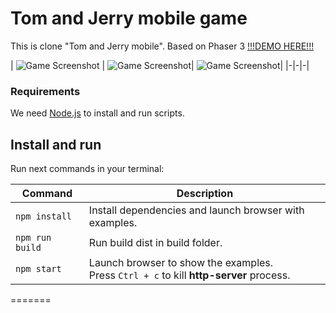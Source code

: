 # Tom and Jerry mobile game

This is clone "Tom and Jerry mobile". Based on Phaser 3
[!!!DEMO HERE!!!](https://demo.web-panda.ru/tom-and-jerry/)

| ![Game Screenshot](https://demo.web-panda.ru/screenshots/tom_1.JPG) | 
![Game Screenshot](https://demo.web-panda.ru/screenshots/tom_2.JPG)|
![Game Screenshot](https://demo.web-panda.ru/screenshots/tom_3.JPG)|
|-|-|-|

### Requirements

We need [Node.js](https://nodejs.org) to install and run scripts.

## Install and run

Run next commands in your terminal:

| Command | Description |
|---------|-------------|
| `npm install` | Install dependencies and launch browser with examples.|
| `npm run build` | Run build dist in build folder.|
| `npm start` | Launch browser to show the examples. <br> Press `Ctrl + c` to kill **http-server** process. |
=======
